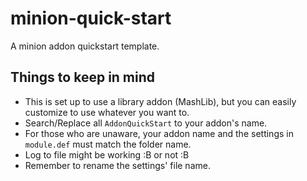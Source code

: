 # minion-quick-start

A minion addon quickstart template.

## Things to keep in mind

* This is set up to use a library addon (MashLib), but you can easily customize to use whatever you want to.
* Search/Replace all ``AddonQuickStart`` to your addon's name.
* For those who are unaware, your addon name and the settings in ``module.def`` must match the folder name.
* Log to file might be working :B or not :B
* Remember to rename the settings' file name.
